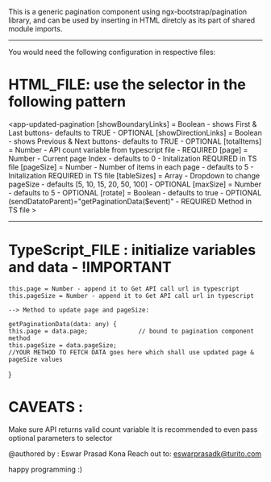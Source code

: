 
This is a generic pagination component using ngx-bootstrap/pagination library,
and can be used by inserting in HTML diretcly as its part of shared module imports.

----------------------------------------------------------------------------------------

You would need the following configuration in respective files:

# HTML_FILE: use the selector in the following pattern

   <app-updated-pagination 
    [showBoundaryLinks] = Boolean - shows First & Last buttons- defaults to TRUE - OPTIONAL
    [showDirectionLinks] = Boolean - shows Previous & Next buttons- defaults to TRUE - OPTIONAL
    [totalItems] = Number - API count variable from typescript file - REQUIRED
    [page] = Number - Current page Index - defaults to 0 - Initalization REQUIRED in TS file
    [pageSize] = Number - Number of items in each page - defaults to 5 - Initalization REQUIRED in TS file
    [tableSizes] = Array - Dropdown to change pageSize - defaults [5, 10, 15, 20, 50, 100] - OPTIONAL
    [maxSize] = Number - defaults to 5 - OPTIONAL
    [rotate] = Boolean - defaults to true - OPTIONAL
    (sendDatatoParent)="getPaginationData($event)" - REQUIRED Method in TS file
    >
     </app-updated-pagination>

-----------------------------------------------------------------------------------------

# TypeScript_FILE : initialize variables and data - !IMPORTANT

    this.page = Number - append it to Get API call url in typescript 
    this.pageSize = Number - append it to Get API call url in typescript

    --> Method to update page and pageSize:
     
    getPaginationData(data: any) {       
    this.page = data.page;              // bound to pagination component method
    this.pageSize = data.pageSize;      
    //YOUR METHOD TO FETCH DATA goes here which shall use updated page & pageSize values
  }

# CAVEATS :
   Make sure API returns valid count variable
   It is recommended to even pass optional parameters to selector
   

@authored by : Eswar Prasad Kona 
Reach out to: eswarprasadk@turito.com 

happy programming :) 


